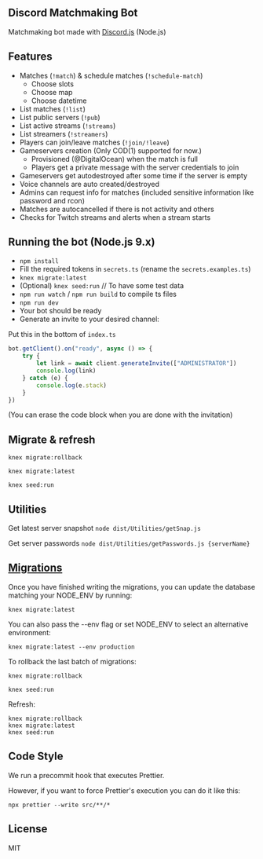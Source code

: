 ## Discord Matchmaking Bot

Matchmaking bot made with [Discord.js](https://discord.js.org) (Node.js)

## Features

-   Matches (`!match`) & schedule matches (`!schedule-match`)
    -   Choose slots
    -   Choose map
    -   Choose datetime
-   List matches (`!list`)
-   List public servers (`!pub`)
-   List active streams (`!streams`)
-   List streamers (`!streamers`)
-   Players can join/leave matches (`!join/!leave`)
-   Gameservers creation (Only COD(1) supported for now.)
    -   Provisioned (@DigitalOcean) when the match is full
    -   Players get a private message with the server credentials to join
-   Gameservers get autodestroyed after some time if the server is empty
-   Voice channels are auto created/destroyed
-   Admins can request info for matches (included sensitive information like password and rcon)
-   Matches are autocancelled if there is not activity and others
-   Checks for Twitch streams and alerts when a stream starts

## Running the bot (Node.js 9.x)

-   `npm install`
-   Fill the required tokens in `secrets.ts` (rename the `secrets.examples.ts`)
-   `knex migrate:latest`
-   (Optional) `knex seed:run` // To have some test data
-   `npm run watch` / `npm run build` to compile ts files
-   `npm run dev`
-   Your bot should be ready
-   Generate an invite to your desired channel:

Put this in the bottom of `index.ts`

```js
bot.getClient().on("ready", async () => {
    try {
        let link = await client.generateInvite(["ADMINISTRATOR"])
        console.log(link)
    } catch (e) {
        console.log(e.stack)
    }
})
```

(You can erase the code block when you are done with the invitation)

## Migrate & refresh

```bassh
knex migrate:rollback

knex migrate:latest

knex seed:run
```

## Utilities

Get latest server snapshot
`node dist/Utilities/getSnap.js`

Get server passwords
`node dist/Utilities/getPasswords.js {serverName}`

## [Migrations](http://knexjs.org/#Migrations)

Once you have finished writing the migrations, you can update the database matching your NODE_ENV by running:

`knex migrate:latest`

You can also pass the --env flag or set NODE_ENV to select an alternative environment:

`knex migrate:latest --env production`

To rollback the last batch of migrations:

`knex migrate:rollback`

`knex seed:run`

Refresh:

```
knex migrate:rollback
knex migrate:latest
knex seed:run
```

## Code Style

We run a precommit hook that executes Prettier.

However, if you want to force Prettier's execution you can do it like this:

`npx prettier --write src/**/*`

## License

MIT
